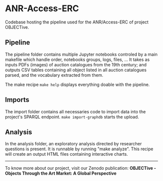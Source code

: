 # ANR-Access-ERC

Codebase hosting the pipeline used for the ANR/Access-ERC of project OBJECTive.

## Pipeline

The pipeline folder contains multiple Jupyter notebooks controled by a main makefile which handle order, notebooks groups, logs, files, ... 
It takes as inputs PDFs (images) of auction catalogues from the 19th century; and outputs CSV tables containing all object listed in all auction catalogues parsed, and the vocabulary extracted from them.

The make recipe `make help` displays everything doable with the pipeline.

## Imports

The import folder contains all necessaries code to import data into the project's SPARQL endpoint.
`make import-graphdb` starts the upload.

## Analysis

In the analysis folder, an exploratory analysis directed by researcher questions is present.
It is runnable by running "make analyze". This recipe will create an output HTML files containing interactive charts.

---

To know more about our project, visit our Zenodo publication: **OBJECTive - Objects Through the Art Market: A Global Perspective**
